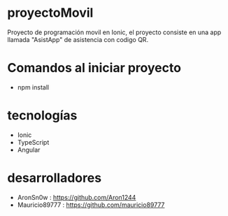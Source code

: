 # proyectoMovil
Proyecto de programación movil en Ionic, el proyecto consiste en una app llamada "AsistApp" de asistencia con codigo QR.

# Comandos al iniciar proyecto
- npm install
  
# tecnologías
- Ionic
- TypeScript
- Angular

# desarrolladores
- AronSn0w       :  https://github.com/Aron1244
- Mauricio89777  :  https://github.com/mauricio89777
